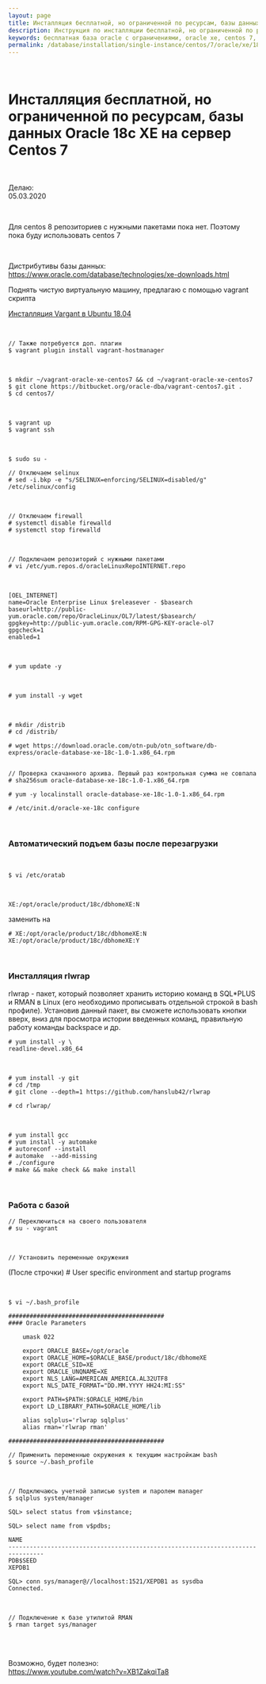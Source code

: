 ```yaml
---
layout: page
title: Инсталляция бесплатной, но ограниченной по ресурсам, базы данных Oracle 18c XE на сервер Centos 7
description: Инструкция по инсталляции бесплатной, но ограниченной по ресурсам, базы данных Oracle 18c XE на сервер Centos 7
keywords: бесплатная база oracle с ограничениями, oracle xe, centos 7, инсталляция
permalink: /database/installation/single-instance/centos/7/oracle/xe/18c/
---
```


<br/>

# Инсталляция бесплатной, но ограниченной по ресурсам, базы данных Oracle 18c XE на сервер Centos 7

<br/>

Делаю:  
05.03.2020

<br/>

Для centos 8 репозиториев с нужными пакетами пока нет. Поэтому пока буду использовать centos 7

<br/>

Дистрибутивы базы данных:  
https://www.oracle.com/database/technologies/xe-downloads.html



Поднять чистую виртуальную машину, предлагаю с помощью vagrant скрипта


<a href="https://sysadm.ru/linux/virtual/vagrant/install/ubuntu/">Инсталляция Vargant в Ubuntu 18.04</a>


<br/>

	// Также потребуется доп. плагин
	$ vagrant plugin install vagrant-hostmanager

<br/>


	$ mkdir ~/vagrant-oracle-xe-centos7 && cd ~/vagrant-oracle-xe-centos7
	$ git clone https://bitbucket.org/oracle-dba/vagrant-centos7.git .
	$ cd centos7/

<br/>

	$ vagrant up
	$ vagrant ssh 

<br/>

	$ sudo su -

	// Отключаем selinux
	# sed -i.bkp -e "s/SELINUX=enforcing/SELINUX=disabled/g" /etc/selinux/config


<br/>

	// Отключаем firewall
	# systemctl disable firewalld
	# systemctl stop firewalld

<br/>

	// Подключаем репозиторий с нужными пакетами
	# vi /etc/yum.repos.d/oracleLinuxRepoINTERNET.repo

<br/>


```
[OEL_INTERNET]
name=Oracle Enterprise Linux $releasever - $basearch
baseurl=http://public-yum.oracle.com/repo/OracleLinux/OL7/latest/$basearch/
gpgkey=http://public-yum.oracle.com/RPM-GPG-KEY-oracle-ol7
gpgcheck=1
enabled=1
```

<br/>

    # yum update -y

<br/>

	# yum install -y wget

<br/>

	# mkdir /distrib
	# cd /distrib/

	# wget https://download.oracle.com/otn-pub/otn_software/db-express/oracle-database-xe-18c-1.0-1.x86_64.rpm


	// Проверка скачанного архива. Первый раз контрольная сумма не совпала
	# sha256sum oracle-database-xe-18c-1.0-1.x86_64.rpm 

	# yum -y localinstall oracle-database-xe-18c-1.0-1.x86_64.rpm 

	# /etc/init.d/oracle-xe-18c configure


<br/>

### Автоматический подъем базы после перезагрузки

<br/>

	$ vi /etc/oratab


<br/>

	XE:/opt/oracle/product/18c/dbhomeXE:N

заменить на

	# XE:/opt/oracle/product/18c/dbhomeXE:N
	XE:/opt/oracle/product/18c/dbhomeXE:Y



<br/>

### Инсталляция rlwrap

rlwrap - пакет, который позволяет хранить историю команд в SQL*PLUS и RMAN в Linux (его необходимо прописывать отдельной строкой в bash профиле). Установив данный пакет, вы сможете использовать кнопки вверх, вниз для просмотра истории введенных команд, правильную работу команды backspace и др.

	# yum install -y \
	readline-devel.x86_64

<br/>

    # yum install -y git
    # cd /tmp
    # git clone --depth=1 https://github.com/hanslub42/rlwrap

    # cd rlwrap/

<br/>

	# yum install gcc
    # yum install -y automake
    # autoreconf --install
    # automake  --add-missing
    # ./configure
    # make && make check && make install

<br/>

### Работа с базой

	// Переключиться на своего пользователя
	# su - vagrant


<br/>

	// Установить переменные окружения

(После строчки) # User specific environment and startup programs

<br/>

	$ vi ~/.bash_profile

```
############################################
#### Oracle Parameters

    umask 022
       
    export ORACLE_BASE=/opt/oracle
    export ORACLE_HOME=$ORACLE_BASE/product/18c/dbhomeXE
    export ORACLE_SID=XE
    export ORACLE_UNQNAME=XE
    export NLS_LANG=AMERICAN_AMERICA.AL32UTF8
    export NLS_DATE_FORMAT="DD.MM.YYYY HH24:MI:SS"

    export PATH=$PATH:$ORACLE_HOME/bin
    export LD_LIBRARY_PATH=$ORACLE_HOME/lib

	alias sqlplus='rlwrap sqlplus'
    alias rman='rlwrap rman'

############################################
```

	// Применить переменные окружения к текущим настройкам bash
    $ source ~/.bash_profile

<br/>

	// Подключаюсь учетной записью system и паролем manager
	$ sqlplus system/manager

	SQL> select status from v$instance;

	SQL> select name from v$pdbs;

	NAME
	--------------------------------------------------------------------------------
	PDB$SEED
	XEPDB1

	SQL> conn sys/manager@//localhost:1521/XEPDB1 as sysdba
	Connected.

<br/>

	// Подключение к базе утилитой RMAN
	$ rman target sys/manager



<br/>
<br/>

Возможно, будет полезно:  
https://www.youtube.com/watch?v=XB1ZakqiTa8
